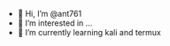 - 👋 Hi, I’m @ant761
- 👀 I’m interested in ...
- 🌱 I’m currently learning kali and termux 

<!---
ant761/ant761 is a ✨ special ✨ repository because its `README.md` (this file) appears on your GitHub profile.
You can click the Preview link to take a look at your changes.
--->
